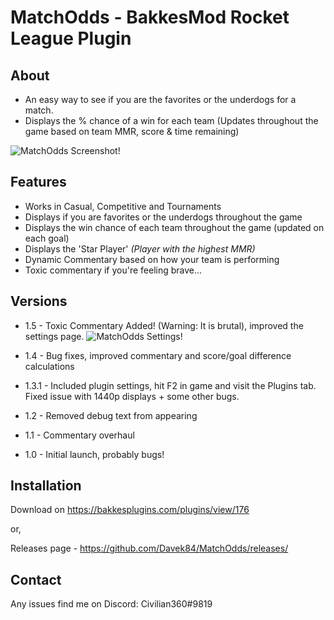 # MatchOdds - BakkesMod Rocket League Plugin
## About
- An easy way to see if you are the favorites or the underdogs for a match.
- Displays the % chance of a win for each team (Updates throughout the game based on team MMR, score & time remaining)

![MatchOdds Screenshot!](https://i.imgur.com/vHwlB0i.jpeg "MatchOdds Screenshot")

## Features
- Works in Casual, Competitive and Tournaments
- Displays if you are favorites or the underdogs throughout the game
- Displays the win chance of each team throughout the game (updated on each goal)
- Displays the 'Star Player' _(Player with the highest MMR)_
- Dynamic Commentary based on how your team is performing
- Toxic commentary if you're feeling brave...

## Versions
- 1.5 - Toxic Commentary Added! (Warning: It is brutal), improved the settings page.
![MatchOdds Settings!](https://i.imgur.com/DNrhdGm.png "MatchOdds Settingst")

- 1.4 - Bug fixes, improved commentary and score/goal difference calculations
- 1.3.1 - Included plugin settings, hit F2 in game and visit the Plugins tab. Fixed issue with 1440p displays + some other bugs.
- 1.2 - Removed debug text from appearing
- 1.1 - Commentary overhaul
- 1.0 - Initial launch, probably bugs!

## Installation
Download on https://bakkesplugins.com/plugins/view/176

or,

Releases page - https://github.com/Davek84/MatchOdds/releases/

## Contact
Any issues find me on Discord: Civilian360#9819
